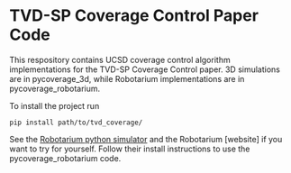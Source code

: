 # TVD-SP Coverage Control Paper Code

This respository contains UCSD coverage control algorithm implementations for the TVD-SP Coverage Control paper.
3D simulations are in pycoverage_3d, while Robotarium implementations are in pycoverage_robotarium.

To install the project run
```
pip install path/to/tvd_coverage/
```
See the [Robotarium python simulator](https://github.com/robotarium/robotarium_python_simulator) and the Robotarium [website] if you want to try for yourself. Follow their install instructions to use the pycoverage_robotarium code.

